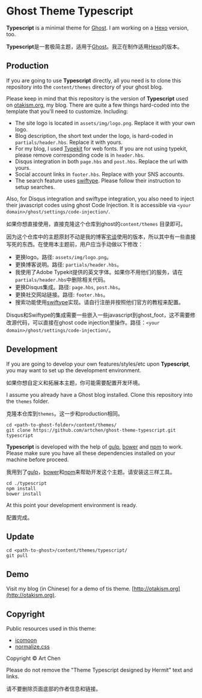 # Ghost Theme Typescript

**Typescript** is a minimal theme for [Ghost](http://ghost.org). I am working on a [Hexo](https://hexo.io/) version, too.

**Typescript**是一套极简主题，适用于[Ghost](http://ghost.org)。我正在制作适用[Hexo](https://hexo.io/)的版本。

## Production

If you are going to use **Typescript** directly, all you need is to clone this repository into the `content/themes` directory of your ghost blog.

Please keep in mind that this repository is the version of **Typescript** used on [otakism.org](http://otakism.org), my blog. There are quite a few things hard-coded into the template that you'll need to customize. Including:

* The site logo is located in `assets/img/logo.png`. Replace it with your own logo.
* Blog description, the short text under the logo, is hard-coded in `partials/header.hbs`. Replace it with yours.
* For my blog, I used [Typekit](https://typekit.com/) for web fonts. If you are not using typekit, please remove corresponding code is in `header.hbs`.
* Disqus integration in both `page.hbs` and `post.hbs`. Replace the url with yours.
* Social account links in `footer.hbs`. Replace with your SNS accounts.
* The search feature uses [swiftype](https://swiftype.com/). Please follow their instruction to setup searches.

Also, for Disqus integration and swiftype integration, you also need to inject their javascript codes using ghost Code Injection. It is accessible via `<your domain>/ghost/settings/code-injection/`.

如果你想直接使用，直接克隆这个仓库到ghost的`content/themes` 目录即可。

因为这个仓库中的主题原封不动是我的博客[宅谈](http://otakism.org)使用的版本，所以其中有一些直接写死的东西。在使用本主题前，用户应当手动做以下修改：

* 更换logo。路径: `assets/img/logo.png`。
* 更换博客说明。路径: `partials/header.hbs`。
* 我使用了Adobe Typekit提供的英文字体。如果你不用他们的服务，请在`partials/header.hbs`中删除相关代码。
* 更换Disqus集成。路径: `page.hbs`, `post.hbs`。
* 更换社交网站链接。路径: `footer.hbs`。
* 搜索功能使用[swiftype](https://swiftype.com/)实现。请自行注册并按照他们官方的教程来配置。

Disqus和Swiftype的集成需要一些嵌入一些javascript到ghost_foot，这不需要修改源代码，可以直接在ghost code injection里操作。路径：`<your domain>/ghost/settings/code-injection/`。

## Development

If you are going to develop your own features/styles/etc upon **Typescript**, you may want to set up the development environment.

如果你想自定义和拓展本主题，你可能需要配置开发环境。

I assume you already have a Ghost blog installed. Clone this repository into the `themes` folder.

克隆本仓库到`themes`。这一步和production相同。

```
cd <path-to-ghost-folder>/content/themes/
git clone https://github.com/artchen/ghost-theme-typescript.git typescript
```

**Typescript** is developed with the help of [gulp](http://gulpjs.com/), [bower](http://bower.io/) and [npm](https://www.npmjs.com/) to work. Please make sure you have all these dependencies installed on your machine before proceed.

我用到了[gulp](http://gulpjs.com/)，[bower](http://bower.io/)和[npm](https://www.npmjs.com/)来帮助开发这个主题。请安装这三样工具。

```
cd ./typescript
npm install
bower install
```

At this point your development environment is ready.

配置完成。

## Update

```
cd <path-to-ghost>/content/themes/typescript/
git pull
```

## Demo

Visit my blog (in Chinese) for a demo of tis theme. [http://otakism.org](http://otakism.org).

## Copyright

Public resources used in this theme:

* [icomoon](https://icomoon.io/)
* [normalize.css](https://necolas.github.io/normalize.css/)

Copyright © Art Chen

Please do not remove the "Theme Typescript designed by Hermit" text and links.

请不要删除页面底部的作者信息和链接。







